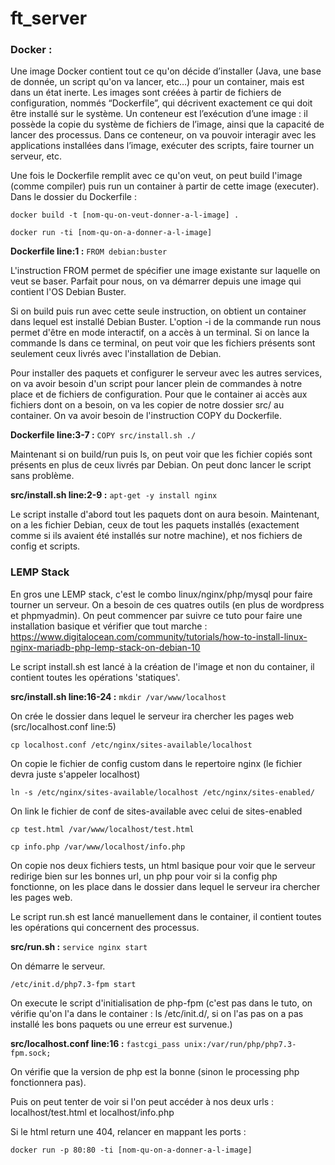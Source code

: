 # ft_server

### Docker :

Une image Docker contient tout ce qu'on décide d’installer (Java, une base de donnée, un script qu'on va lancer, etc…) pour un container, mais est dans un état inerte. Les images sont créées à partir de fichiers de configuration, nommés “Dockerfile”, qui décrivent exactement ce qui doit être installé sur le système. Un conteneur est l’exécution d’une image : il possède la copie du système de fichiers de l’image, ainsi que la capacité de lancer des processus. Dans ce conteneur, on va pouvoir interagir avec les applications installées dans l’image, exécuter des scripts, faire tourner un serveur, etc.

Une fois le Dockerfile remplit avec ce qu'on veut, on peut build l'image (comme compiler) puis run un container à partir de cette image (executer). Dans le dossier du Dockerfile :

    docker build -t [nom-qu-on-veut-donner-a-l-image] .

    docker run -ti [nom-qu-on-a-donner-a-l-image]

      
**Dockerfile line:1 :** 
    `FROM debian:buster`

L'instruction FROM permet de spécifier une image existante sur laquelle on veut se baser. Parfait pour nous, on va démarrer depuis une image qui contient l'OS Debian Buster.

Si on build puis run avec cette seule instruction, on obtient un container dans lequel est installé Debian Buster. L'option -i de la commande run nous permet d'être en mode interactif, on a accès à un terminal. Si on lance la commande ls dans ce terminal, on peut voir que les fichiers présents sont seulement ceux livrés avec l'installation de Debian.

Pour installer des paquets et configurer le serveur avec les autres services, on va avoir besoin d'un script pour lancer plein de commandes à notre place et de fichiers de configuration. Pour que le container ai accès aux fichiers dont on a besoin, on va les copier de notre dossier src/ au container. On va avoir besoin de l'instruction COPY du Dockerfile.

**Dockerfile line:3-7 :**
    `COPY src/install.sh ./`
    
Maintenant si on build/run puis ls, on peut voir que les fichier copiés sont présents en plus de ceux livrés par Debian.
On peut donc lancer le script sans problème.

**src/install.sh line:2-9 :** `apt-get -y install nginx`

Le script installe d'abord tout les paquets dont on aura besoin. Maintenant, on a les fichier Debian, ceux de tout les paquets installés (exactement comme si ils avaient été installés sur notre machine), et nos fichiers de config et scripts.

### LEMP Stack

En gros une LEMP stack, c'est le combo linux/nginx/php/mysql pour faire tourner un serveur. On a besoin de ces quatres outils (en plus de wordpress et phpmyadmin). On peut commencer par suivre ce tuto pour faire une installation basique et vérifier que tout marche : https://www.digitalocean.com/community/tutorials/how-to-install-linux-nginx-mariadb-php-lemp-stack-on-debian-10

Le script install.sh est lancé à la création de l'image et non du container, il contient toutes les opérations 'statiques'.

**src/install.sh line:16-24 :** 
`mkdir /var/www/localhost`

On crée le dossier dans lequel le serveur ira chercher les pages web (src/localhost.conf line:5)

`cp localhost.conf /etc/nginx/sites-available/localhost`

On copie le fichier de config custom dans le repertoire nginx (le fichier devra juste s'appeler localhost)

`ln -s /etc/nginx/sites-available/localhost /etc/nginx/sites-enabled/`

On link le fichier de conf de sites-available avec celui de sites-enabled

`cp test.html /var/www/localhost/test.html`

`cp info.php /var/www/localhost/info.php`

On copie nos deux fichiers tests, un html basique pour voir que le serveur redirige bien sur les bonnes url, un php pour voir si la config php fonctionne, on les place dans le dossier dans lequel le serveur ira chercher les pages web.

Le script run.sh est lancé manuellement dans le container, il contient toutes les opérations qui concernent des processus.

**src/run.sh :**
`service nginx start`

On démarre le serveur.

`/etc/init.d/php7.3-fpm start`

On execute le script d'initialisation de php-fpm (c'est pas dans le tuto, on vérifie qu'on l'a dans le container : ls /etc/init.d/, si on l'as pas on a pas installé les bons paquets ou une erreur est survenue.)

**src/localhost.conf line:16 :** `fastcgi_pass unix:/var/run/php/php7.3-fpm.sock;`

On vérifie que la version de php est la bonne (sinon le processing php fonctionnera pas).


Puis on peut tenter de voir si l'on peut accéder à nos deux urls : localhost/test.html et localhost/info.php

Si le html return une 404, relancer en mappant les ports :

    docker run -p 80:80 -ti [nom-qu-on-a-donner-a-l-image]
